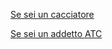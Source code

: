 [Se sei un cacciatore](http://applicazioni.regione.umbria.it/caccia-battute)

[Se sei un addetto ATC](http://applicazioni.regione.umbria.it/caccia-admin)
